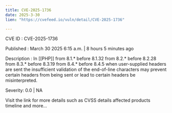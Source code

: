 ```yaml
---
title: CVE-2025-1736
date: 2025-3-30
lien: "https://cvefeed.io/vuln/detail/CVE-2025-1736"

---
```


CVE ID : CVE-2025-1736

Published :  March 30
2025
6:15 a.m. | 8 hours
5 minutes ago

Description : In [[PHP]] from 8.1.* before 8.1.32
from 8.2.* before 8.2.28
from 8.3.* before 8.3.19
from 8.4.* before 8.4.5
when user-supplied headers are sent
the insufficient validation of the end-of-line characters may prevent certain headers from being sent or lead to certain headers be misinterpreted.

Severity: 0.0 | NA

Visit the link for more details
such as CVSS details
affected products
timeline
and more...
